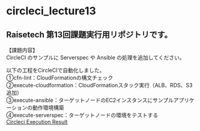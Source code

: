 # circleci_lecture13
## Raisetech 第13回課題実行用リポジトリです。  
【課題内容】  
CircleCI のサンプルに Serverspec や Ansible の処理を追加してください。  

以下の工程をCircleCIで自動化しました。  
①cfn-lint：CloudFormationの構文チェック  
②execute-cloudformation：CloudFormationスタック実行（ALB、RDS、S3追加）  
③execute-ansible：ターゲットノードのEC2インスタンスにサンプルアプリケーションの動作環境構築  
④execute-serverspec：ターゲットノードの環境をテストする  
[Circleci Execution Result](https://app.circleci.com/pipelines/github/taemimizukura/circleci_lecture13/95/workflows/c3d21980-150e-4cec-8bd4-b7706cfee242)